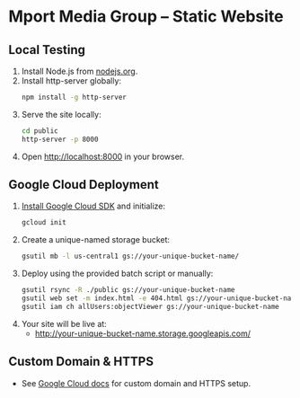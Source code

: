# Mport Media Group – Static Website

## Local Testing

1. Install Node.js from [nodejs.org](https://nodejs.org/).
2. Install http-server globally:
   ```sh
   npm install -g http-server
   ```
3. Serve the site locally:
   ```sh
   cd public
   http-server -p 8000
   ```
4. Open [http://localhost:8000](http://localhost:8000) in your browser.

## Google Cloud Deployment

1. [Install Google Cloud SDK](https://cloud.google.com/sdk/docs/install) and initialize:
   ```sh
   gcloud init
   ```
2. Create a unique-named storage bucket:
   ```sh
   gsutil mb -l us-central1 gs://your-unique-bucket-name/
   ```
3. Deploy using the provided batch script or manually:
   ```sh
   gsutil rsync -R ./public gs://your-unique-bucket-name
   gsutil web set -m index.html -e 404.html gs://your-unique-bucket-name
   gsutil iam ch allUsers:objectViewer gs://your-unique-bucket-name
   ```
4. Your site will be live at:
   - http://your-unique-bucket-name.storage.googleapis.com/

## Custom Domain & HTTPS
- See [Google Cloud docs](https://cloud.google.com/storage/docs/hosting-static-website#mapping-custom-domains) for custom domain and HTTPS setup. 